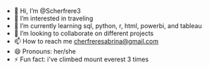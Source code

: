 - 👋 Hi, I’m @Scherfrere3
- 👀 I’m interested in traveling
- 🌱 I’m currently learning sql, python, r, html, powerbi, and tableau
- 💞️ I’m looking to collaborate on different projects
- 📫 How to reach me cherfreresabrina@gmail.com
- 😄 Pronouns: her/she
- ⚡ Fun fact: i've climbed mount everest 3 times

<!---
Scherfrere3/Scherfrere3 is a ✨ special ✨ repository because its `README.md` (this file) appears on your GitHub profile.
You can click the Preview link to take a look at your changes.
--->
